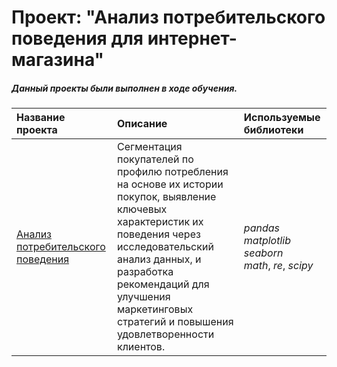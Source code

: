 # Проект: "Анализ потребительского поведения для интернет-магазина"

##### Данный проекты были выполнен в ходе обучения.

| Название проекта | Описание | Используемые библиотеки | 
| :---------------------- | :---------------------- | :---------------------- |
| [Анализ потребительского поведения](Project.ipynb) | Сегментация покупателей по профилю потребления на основе их истории покупок, выявление ключевых характеристик их поведения через исследовательский анализ данных, и разработка рекомендаций для улучшения маркетинговых стратегий и повышения удовлетворенности клиентов.| *pandas*<br>*matplotlib*<br>*seaborn*<br>*math*, *re*, *scipy*|
